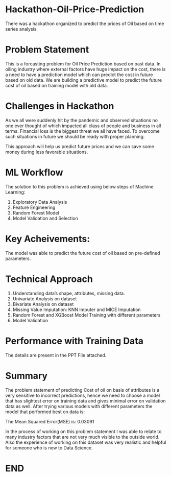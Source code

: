 # Hackathon-Oil-Price-Prediction
There was a hackathon organized to predict the prices of Oil based on time series analysis.

# Problem Statement
This is a forcasting problem for Oil Price Prediction based on past data. In oiling industry where external factors have huge impact on the cost, there is a need to have a prediction model which can predict the cost in future based on old data. We are building a predictive model to predict the future cost of oil based on training model with old data.

# Challenges in Hackathon
As we all were suddenly hit by the pandemic and observed situations no one ever thought of which impacted all class of people and business in all terms. Financial loss is the biggest threat we all have faced. To overcome such situations in future we should be ready with proper planning. 

This approach will help us predict future prices and we can save some money during less favorable situations.

# ML Workflow
The solution to this problem is achieved using below steps of Machine Learning:
 1. Exploratory Data Analysis
 2. Feature Engineering
 3. Random Forest Model
 4. Model Validation and Selection

# Key Acheivements:
The model was able to predict the future cost of oil based on pre-defined parameters.

# Technical Approach
1. Understanding data’s shape, attributes, missing data.
2. Univariate Analysis on dataset
3. Bivariate Analysis on dataset
4. Missing Value Imputation: KNN Imputer and MICE Imputation
5. Random Forest and XGBoost Model Training with different parameters
6. Model Validation

# Performance with Training Data
The details are present in the PPT File attached.

# Summary
The problem statement of predicting Cost of oil on basis of attributes is a very sensitive to incorrect predictions, hence we need to choose a model that has slightest error on training data and gives minimal error on validation data as well.
After trying various models with different parameters the model that performed best on data is:

The Mean Squared Error(MSE) is: 0.03091

In the process of working on this problem statement I was able to relate to many industry factors that are not very much visible to the outside world. Also the experience of working on this dataset was very realistic and helpful for someone who is new to Data Science. 

# END

